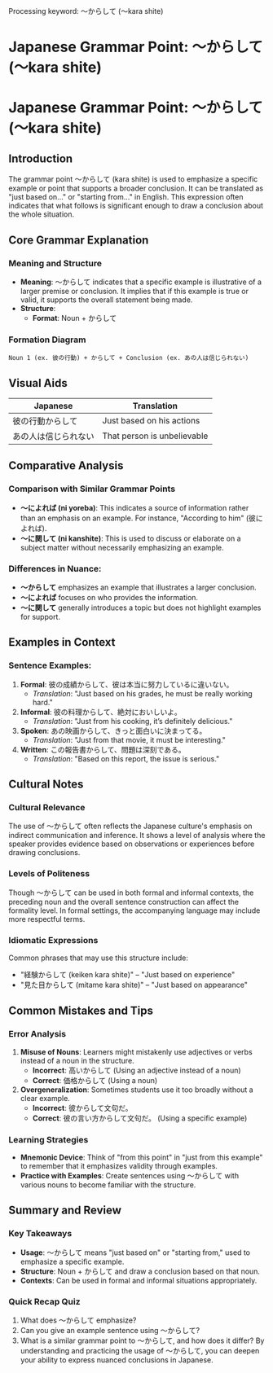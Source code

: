 Processing keyword: 〜からして (〜kara shite)
# Japanese Grammar Point: 〜からして (〜kara shite)
# Japanese Grammar Point: 〜からして (〜kara shite)
## Introduction
The grammar point 〜からして (kara shite) is used to emphasize a specific example or point that supports a broader conclusion. It can be translated as "just based on..." or "starting from..." in English. This expression often indicates that what follows is significant enough to draw a conclusion about the whole situation.
## Core Grammar Explanation
### Meaning and Structure
- **Meaning**: 〜からして indicates that a specific example is illustrative of a larger premise or conclusion. It implies that if this example is true or valid, it supports the overall statement being made.
- **Structure**: 
  - **Format**: Noun + からして
### Formation Diagram
```
Noun 1 (ex. 彼の行動) + からして + Conclusion (ex. あの人は信じられない)
```
## Visual Aids
| Japanese          | Translation                      |
|-------------------|----------------------------------|
| 彼の行動からして      | Just based on his actions       |
| あの人は信じられない     | That person is unbelievable      |
## Comparative Analysis
### Comparison with Similar Grammar Points
- **〜によれば (ni yoreba)**: This indicates a source of information rather than an emphasis on an example. For instance, "According to him" (彼によれば).
- **〜に関して (ni kanshite)**: This is used to discuss or elaborate on a subject matter without necessarily emphasizing an example.
  
### Differences in Nuance:
- **〜からして** emphasizes an example that illustrates a larger conclusion.
- **〜によれば** focuses on who provides the information.
- **〜に関して** generally introduces a topic but does not highlight examples for support.
## Examples in Context
### Sentence Examples:
1. **Formal**: 彼の成績からして、彼は本当に努力しているに違いない。
   - *Translation*: "Just based on his grades, he must be really working hard."
2. **Informal**: 彼の料理からして、絶対においしいよ。
   - *Translation*: "Just from his cooking, it’s definitely delicious."
3. **Spoken**: あの映画からして、きっと面白いに決まってる。
   - *Translation*: "Just from that movie, it must be interesting."
4. **Written**: この報告書からして、問題は深刻である。
   - *Translation*: "Based on this report, the issue is serious."
## Cultural Notes
### Cultural Relevance
The use of 〜からして often reflects the Japanese culture's emphasis on indirect communication and inference. It shows a level of analysis where the speaker provides evidence based on observations or experiences before drawing conclusions. 
### Levels of Politeness
Though 〜からして can be used in both formal and informal contexts, the preceding noun and the overall sentence construction can affect the formality level. In formal settings, the accompanying language may include more respectful terms.
### Idiomatic Expressions
Common phrases that may use this structure include:
- "経験からして (keiken kara shite)" – "Just based on experience"
- "見た目からして (mitame kara shite)" – "Just based on appearance"
## Common Mistakes and Tips
### Error Analysis
1. **Misuse of Nouns**: Learners might mistakenly use adjectives or verbs instead of a noun in the structure.
   - **Incorrect**: 高いからして (Using an adjective instead of a noun)
   - **Correct**: 価格からして (Using a noun)
2. **Overgeneralization**: Sometimes students use it too broadly without a clear example.
   - **Incorrect**: 彼からして文句だ。
   - **Correct**: 彼の言い方からして文句だ。 (Using a specific example)
### Learning Strategies
- **Mnemonic Device**: Think of "from this point" in "just from this example" to remember that it emphasizes validity through examples.
- **Practice with Examples**: Create sentences using 〜からして with various nouns to become familiar with the structure.
## Summary and Review
### Key Takeaways
- **Usage**: 〜からして means "just based on" or "starting from," used to emphasize a specific example.
- **Structure**: Noun + からして and draw a conclusion based on that noun.
- **Contexts**: Can be used in formal and informal situations appropriately.
### Quick Recap Quiz
1. What does 〜からして emphasize?
2. Can you give an example sentence using 〜からして?
3. What is a similar grammar point to 〜からして, and how does it differ?
By understanding and practicing the usage of 〜からして, you can deepen your ability to express nuanced conclusions in Japanese.
